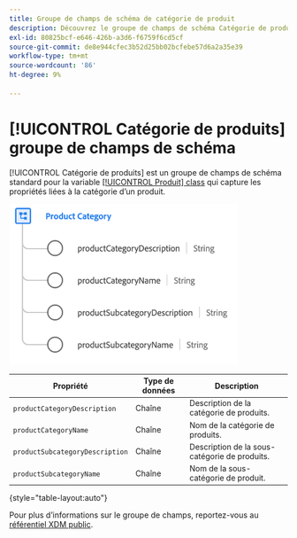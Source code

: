 ```yaml
---
title: Groupe de champs de schéma de catégorie de produit
description: Découvrez le groupe de champs de schéma Catégorie de produits .
exl-id: 80825bcf-e646-426b-a3d6-f6759f6cd5cf
source-git-commit: de8e944cfec3b52d25bb02bcfebe57d6a2a35e39
workflow-type: tm+mt
source-wordcount: '86'
ht-degree: 9%

---
```


# [!UICONTROL Catégorie de produits] groupe de champs de schéma

[!UICONTROL Catégorie de produits] est un groupe de champs de schéma standard pour la variable [[!UICONTROL Produit] class](../../classes/product.md) qui capture les propriétés liées à la catégorie d’un produit.

![](../../images/field-groups/product/product-category.png)

| Propriété | Type de données | Description |
| --- | --- | --- |
| `productCategoryDescription` | Chaîne | Description de la catégorie de produits. |
| `productCategoryName` | Chaîne | Nom de la catégorie de produits. |
| `productSubcategoryDescription` | Chaîne | Description de la sous-catégorie de produits. |
| `productSubcategoryName` | Chaîne | Nom de la sous-catégorie de produit. |

{style="table-layout:auto"}

Pour plus d’informations sur le groupe de champs, reportez-vous au [référentiel XDM public](https://github.com/adobe/xdm/blob/master/docs/reference/fieldgroups/product/product-category.schema.json).
